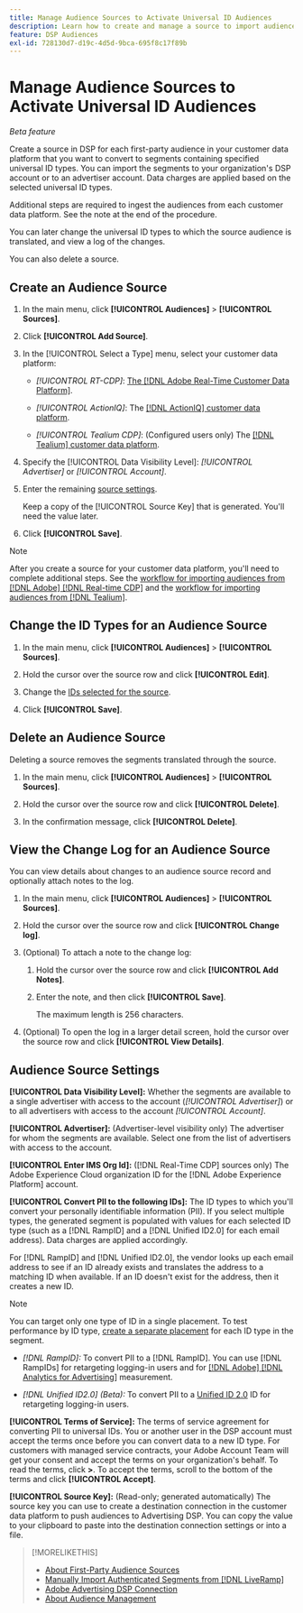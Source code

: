 ```yaml
---
title: Manage Audience Sources to Activate Universal ID Audiences
description: Learn how to create and manage a source to import audiences from your customer data platform and convert them to segments containing universal IDs.
feature: DSP Audiences
exl-id: 728130d7-d19c-4d5d-9bca-695f8c17f89b
---
```

# Manage Audience Sources to Activate Universal ID Audiences

*Beta feature*

Create a source in DSP for each first-party audience in your customer data platform that you want to convert to segments containing specified universal ID types. You can import the segments to your organization's DSP account or to an advertiser account. Data charges are applied based on the selected universal ID types.

Additional steps are required to ingest the audiences from each customer data platform. See the note at the end of the procedure.

You can later change the universal ID types to which the source audience is translated, and view a log of the changes.

You can also delete a source.

## Create an Audience Source

<!-- Not sure about this

You can create one source for each combination of universal ID partner and data visibility level.

-->

1. In the main menu, click **[!UICONTROL Audiences]** > **[!UICONTROL Sources]**.

1. Click **[!UICONTROL Add Source]**.

1. In the [!UICONTROL Select a Type] menu, select your customer data platform:

   * *[!UICONTROL RT-CDP]*: [The [!DNL Adobe Real-Time Customer Data Platform]](source-about.md).

   * *[!UICONTROL ActionIQ]*: The [[!DNL ActionIQ] customer data platform](source-about.md).

   * *[!UICONTROL Tealium CDP]*: (Configured users only) The [[!DNL Tealium] customer data platform](source-about.md).

1. Specify the [!UICONTROL Data Visibility Level]: *[!UICONTROL Advertiser]* or *[!UICONTROL Account]*.

1. Enter the remaining [source settings](source-settings.md).

   Keep a copy of the [!UICONTROL Source Key] that is generated. You'll need the value later.

1. Click **[!UICONTROL Save]**.

>[!NOTE]
>
>After you create a source for your customer data platform, you'll need to complete additional steps. See the [workflow for importing audiences from [!DNL Adobe] [!DNL Real-time CDP]](source-adobe-rtcdp.md)<!-- the [activation workflow for [!DNL ActionIQ]](source-actioniq.md), --> and the [workflow for importing audiences from [!DNL Tealium]](source-tealium.md).

## Change the ID Types for an Audience Source

<!-- Clarify this:
All changes to universal IDs translated from the source are applied after you save the the source record. For example, if a new ID is added, any hashed email addresses shared before making the changes aren't converted. Similarly, if an ID is removed, we don't delete any historical data from the segments shared through the source.

OR 

All changes to universal IDs translated from the source are applied after you save the the source record. For example, if you add a new ID type, then we convert hashed email addresses shared before making the changes to the new ID type. Similarly, if you remove an ID type, then we delete any historical IDs of that type from the segments shared through the source.

-->

1. In the main menu, click **[!UICONTROL Audiences]** > **[!UICONTROL Sources]**.

1. Hold the cursor over the source row and click **[!UICONTROL Edit]**.

1. Change the [IDs selected for the source](source-settings.md).

1. Click **[!UICONTROL Save]**.

## Delete an Audience Source

Deleting a source removes the segments translated through the source.<!-- Will performance data for the segment still be available in any types of reports?  If yes, which? -->

1. In the main menu, click **[!UICONTROL Audiences]** > **[!UICONTROL Sources]**.

1. Hold the cursor over the source row and click **[!UICONTROL Delete]**.

1. In the confirmation message, click **[!UICONTROL Delete]**.

## View the Change Log for an Audience Source

You can view details about changes to an audience source record and optionally attach notes to the log.

1. In the main menu, click **[!UICONTROL Audiences]** > **[!UICONTROL Sources]**.

1. Hold the cursor over the source row and click **[!UICONTROL Change log]**.

1. (Optional) To attach a note to the change log:

   1. Hold the cursor over the source row and click **[!UICONTROL Add Notes]**.

   1. Enter the note, and then click **[!UICONTROL Save]**.

      The maximum length is 256 characters.

1. (Optional) To open the log in a larger detail screen, hold the cursor over the source row and click **[!UICONTROL View Details]**.

## Audience Source Settings

**[!UICONTROL Data Visibility Level]:** Whether the segments are available to a single advertiser with access to the account (*[!UICONTROL Advertiser]*) or to all advertisers with access to the account *[!UICONTROL Account]*.

**[!UICONTROL Advertiser]:** (Advertiser-level visibility only) The advertiser for whom the segments are available. Select one from the list of advertisers with access to the account.

**[!UICONTROL Enter IMS Org Id]:** ([!DNL Real-Time CDP] sources only) The Adobe Experience Cloud organization ID for the [!DNL Adobe Experience Platform] account.

**[!UICONTROL Convert PII to the following IDs]:** The ID types to which you'll convert your personally identifiable information (PII). If you select multiple types, the generated segment is populated with values for each selected ID type (such as a [!DNL RampID] and a [!DNL Unified ID2.0] for each email address). Data charges are applied accordingly.

For [!DNL RampID] and [!DNL Unified ID2.0], the vendor looks up each email address to see if an ID already exists and translates the address to a matching ID when available. If an ID doesn't exist for the address, then it creates a new ID.

>[!NOTE]
>
>You can target only one type of ID in a single placement. To test performance by ID type, [create a separate placement](/help/dsp/campaign-management/placements/placement-create.md) for each ID type in the segment.

* *[!DNL RampID]:* To convert PII to a [!DNL RampID]. You can use [!DNL RampIDs] for retargeting logging-in users and for [[!DNL Adobe] [!DNL Analytics for Advertising]](/help/integrations/analytics/overview.md) measurement.

* *[!DNL Unified ID2.0] (Beta):* To convert PII to a [Unified ID 2.0](https://unifiedid.com) ID for retargeting logging-in users.

<!-- Later
* *[!DNL ID5] (Beta):* To convert PII to an [!DNL ID5] ID. You can use [!DNL ID5] IDs for retargeting logging-in users and for [[!DNL Adobe] [!DNL Analytics for Advertising]](/help/integrations/analytics/overview.md) measurement.

-->

**[!UICONTROL Terms of Service]:** The terms of service agreement for converting PII to universal IDs. You or another user in the DSP account must accept the terms once before you can convert data to a new ID type. For customers with managed service contracts, your Adobe Account Team will get your consent and accept the terms on your organization's behalf. To read the terms, click **>**. To accept the terms, scroll to the bottom of the terms and click **[!UICONTROL Accept]**.

**[!UICONTROL Source Key]:** (Read-only; generated automatically) The source key you can use to create a destination connection in the customer data platform to push audiences to Advertising DSP. You can copy the value to your clipboard to paste into the destination connection settings or into a file.

>[!MORELIKETHIS]
>
>* [About First-Party Audience Sources](source-about.md)
>* [Manually Import Authenticated Segments from [!DNL LiveRamp]](/help/dsp/audiences/sources/source-import-liveramp-segments.md)
>* [Adobe Advertising DSP Connection](https://experienceleague.adobe.com/docs/experience-platform/destinations/catalog/advertising/adobe-advertising-cloud-connection.html)
>* [About Audience Management](/help/dsp/audiences/audience-about.md)
